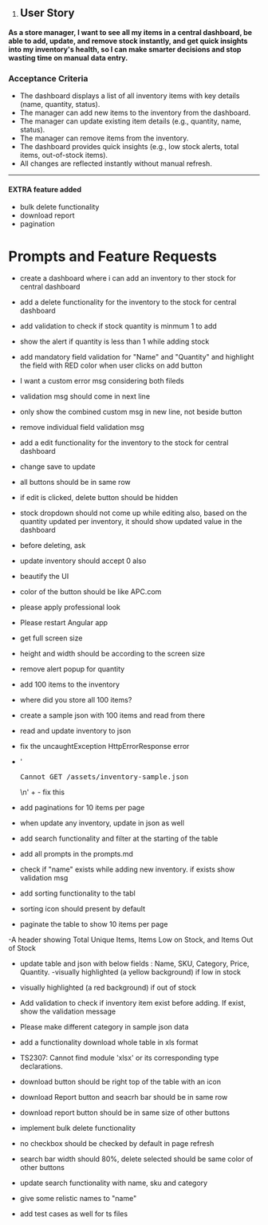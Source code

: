 1. ## User Story

**As a store manager, I want to see all my items in a central dashboard, be able to add, update, and remove stock instantly, and get quick insights into my inventory's health, so I can make smarter decisions and stop wasting time on manual data entry.**

### Acceptance Criteria

- The dashboard displays a list of all inventory items with key details (name, quantity, status).
- The manager can add new items to the inventory from the dashboard.
- The manager can update existing item details (e.g., quantity, name, status).
- The manager can remove items from the inventory.
- The dashboard provides quick insights (e.g., low stock alerts, total items, out-of-stock items).
- All changes are reflected instantly without manual refresh.

---

#### EXTRA feature added
- bulk delete functionality
- download report
- pagination

# Prompts and Feature Requests

- create a dashboard where i can add an inventory to ther stock for central dashboard
- add a delete functionality for the inventory to the stock for central dashboard
- add validation to check if stock quantity is minmum 1 to add
- show the alert if quantity is less than 1 while adding stock
- add mandatory field validation for "Name" and "Quantity" and highlight the field with RED color when user clicks on add button
- I want a custom error msg considering both fileds
- validation msg should come in next line
- only show the combined custom msg in new line, not beside button
- remove individual field validation msg
- add a edit functionality for the inventory to the stock for central dashboard
- change save to update
- all buttons should be in same row
- if edit is clicked, delete button should be hidden
- stock dropdown should not come up while editing also, based on the quantity updated per inventory, it should show updated value in the dashboard
- before deleting, ask
- update inventory should accept 0 also
- beautify the UI
- color of the button should be like APC.com
- please apply professional look
- Please restart Angular app
- get full screen size
- height and width should be according to the screen size
- remove alert popup for quantity
- add 100 items to the inventory
- where did you store all 100 items?
- create a sample json with 100 items and read from there
- read and update inventory to json
- fix the uncaughtException HttpErrorResponse error
- '<pre>Cannot GET /assets/inventory-sample.json</pre>\n' + - fix this
- add paginations for 10 items per page
- when update any inventory, update in json as well
- add search functionality and filter at the starting of the table
- add all prompts in the prompts.md
- check if "name" exists while adding new inventory. if exists show validation msg
- add sorting functionality to the tabl
- sorting icon should present by default

- paginate the table to show 10 items per page

-A header showing Total Unique Items, Items Low on Stock, and Items Out of Stock
- update table and json with below fields : Name, SKU, Category, Price, Quantity.
-visually highlighted (a yellow background) if low in stock

- visually highlighted (a red background) if out of stock
- Add validation to check if inventory item exist before adding. If exist, show the validation message
- Please make different category in sample json data
- add a functionality download whole table in xls format
- TS2307: Cannot find module 'xlsx' or its corresponding type declarations.
- download button should be right top of the table with an icon
- download Report button and seacrh bar should be in same row
- download report button should be in same size of other buttons
- implement bulk delete functionality
- no checkbox should be checked by default in page refresh
- search bar width should 80%, delete selected should be same color of other buttons
- update search functionality with name, sku and category
- give some relistic names to "name"
- add test cases as well for ts files
























